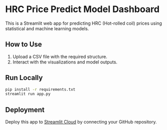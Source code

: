# HRC Price Predict Model Dashboard

This is a Streamlit web app for predicting HRC (Hot-rolled coil) prices using statistical and machine learning models.

## How to Use

1. Upload a CSV file with the required structure.
2. Interact with the visualizations and model outputs.

## Run Locally

```bash
pip install -r requirements.txt
streamlit run app.py
```

## Deployment

Deploy this app to [Streamlit Cloud](https://streamlit.io/cloud) by connecting your GitHub repository.